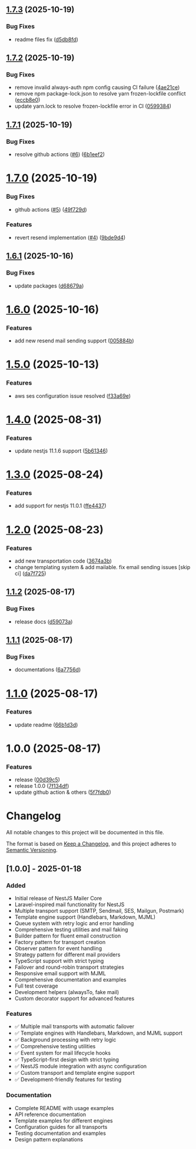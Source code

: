 ## [1.7.3](https://github.com/Mahmudulazamshohan/nestjs-mailable/compare/v1.7.2...v1.7.3) (2025-10-19)


### Bug Fixes

* readme files fix ([d5db8fd](https://github.com/Mahmudulazamshohan/nestjs-mailable/commit/d5db8fd00e60fd961537b5768a2c230d49a6e57a))

## [1.7.2](https://github.com/Mahmudulazamshohan/nestjs-mailable/compare/v1.7.1...v1.7.2) (2025-10-19)


### Bug Fixes

* remove invalid always-auth npm config causing CI failure ([4ae21ce](https://github.com/Mahmudulazamshohan/nestjs-mailable/commit/4ae21ce809c7284e2ffc56c1774b680462017491))
* remove npm package-lock.json to resolve yarn frozen-lockfile conflict ([eccb8e0](https://github.com/Mahmudulazamshohan/nestjs-mailable/commit/eccb8e0090fa2128f4301b31e651c1316338d995))
* update yarn.lock to resolve frozen-lockfile error in CI ([0599384](https://github.com/Mahmudulazamshohan/nestjs-mailable/commit/05993842ee86d88b7d890a809f6d5c1b318ffb7d))

## [1.7.1](https://github.com/Mahmudulazamshohan/nestjs-mailable/compare/v1.7.0...v1.7.1) (2025-10-19)


### Bug Fixes

* resolve github actions ([#6](https://github.com/Mahmudulazamshohan/nestjs-mailable/issues/6)) ([6b1eef2](https://github.com/Mahmudulazamshohan/nestjs-mailable/commit/6b1eef29aa1b75889d2e46ad356a6e18611c2a8b))

# [1.7.0](https://github.com/Mahmudulazamshohan/nestjs-mailable/compare/v1.6.1...v1.7.0) (2025-10-19)


### Bug Fixes

* github actions ([#5](https://github.com/Mahmudulazamshohan/nestjs-mailable/issues/5)) ([49f729d](https://github.com/Mahmudulazamshohan/nestjs-mailable/commit/49f729dba69de2297dd0f36f7ea9f55f88691aa9))


### Features

* revert resend implementation ([#4](https://github.com/Mahmudulazamshohan/nestjs-mailable/issues/4)) ([9bde9d4](https://github.com/Mahmudulazamshohan/nestjs-mailable/commit/9bde9d497c052474930fa9ef69a3e308bcea9f92))

## [1.6.1](https://github.com/Mahmudulazamshohan/nestjs-mailable/compare/v1.6.0...v1.6.1) (2025-10-16)


### Bug Fixes

* update packages ([d68679a](https://github.com/Mahmudulazamshohan/nestjs-mailable/commit/d68679a53791d54136451a43b69df0092a66e902))

# [1.6.0](https://github.com/Mahmudulazamshohan/nestjs-mailable/compare/v1.5.0...v1.6.0) (2025-10-16)


### Features

* add new resend mail sending support ([005884b](https://github.com/Mahmudulazamshohan/nestjs-mailable/commit/005884b6fb372dd8ef191bef547cf7ff0156f871))

# [1.5.0](https://github.com/Mahmudulazamshohan/nestjs-mailable/compare/v1.4.0...v1.5.0) (2025-10-13)


### Features

* aws ses configuration issue resolved ([f33a69e](https://github.com/Mahmudulazamshohan/nestjs-mailable/commit/f33a69e29b5a041c9f711c5b39a559779052a5d2))

# [1.4.0](https://github.com/Mahmudulazamshohan/nestjs-mailable/compare/v1.3.0...v1.4.0) (2025-08-31)


### Features

* update nestjs 11.1.6 support ([5b61346](https://github.com/Mahmudulazamshohan/nestjs-mailable/commit/5b61346f9ba2fb2a3d3062f5443788e61a7b73a6))

# [1.3.0](https://github.com/Mahmudulazamshohan/nestjs-mailable/compare/v1.2.0...v1.3.0) (2025-08-24)


### Features

* add support for nestjs 11.0.1 ([ffe4437](https://github.com/Mahmudulazamshohan/nestjs-mailable/commit/ffe4437a68219e7bd743c0e3035f2baf10b4802f))

# [1.2.0](https://github.com/Mahmudulazamshohan/nestjs-mailable/compare/v1.1.2...v1.2.0) (2025-08-23)


### Features

* add new transportation code ([3674a3b](https://github.com/Mahmudulazamshohan/nestjs-mailable/commit/3674a3bc99b739887454201845bb3cc8ed5efd3a))
* change templating system & add mailable. fix email sending issues [skip ci] ([da7f725](https://github.com/Mahmudulazamshohan/nestjs-mailable/commit/da7f725bd56923c7bd5b905fdba70bff3057ac55))

## [1.1.2](https://github.com/Mahmudulazamshohan/nestjs-mailable/compare/v1.1.1...v1.1.2) (2025-08-17)


### Bug Fixes

* release docs ([d59073a](https://github.com/Mahmudulazamshohan/nestjs-mailable/commit/d59073a97e77d1829a5d4aaaf72d5a303492b9fa))

## [1.1.1](https://github.com/Mahmudulazamshohan/nestjs-mailable/compare/v1.1.0...v1.1.1) (2025-08-17)


### Bug Fixes

* documentations ([6a7756d](https://github.com/Mahmudulazamshohan/nestjs-mailable/commit/6a7756d6c89de70f2ff3b1572f0cf3c4e9478fbf))

# [1.1.0](https://github.com/Mahmudulazamshohan/nestjs-mailable/compare/v1.0.0...v1.1.0) (2025-08-17)


### Features

* update readme ([66b1d3d](https://github.com/Mahmudulazamshohan/nestjs-mailable/commit/66b1d3d0181ed4086bdcf83be92fc349dbd5ce84))

# 1.0.0 (2025-08-17)


### Features

* release ([00d39c5](https://github.com/Mahmudulazamshohan/nestjs-mailable/commit/00d39c55fd8b5fd8393dfff22dbb9b9b6fb5484d))
* release 1.0.0 ([7f134df](https://github.com/Mahmudulazamshohan/nestjs-mailable/commit/7f134dfee093a2da2ccea87ed97d617951ad42bf))
* update github action & others ([5f7fdb0](https://github.com/Mahmudulazamshohan/nestjs-mailable/commit/5f7fdb0f17640b7d7d7987822ea8a3a3ba73b589))

# Changelog

All notable changes to this project will be documented in this file.

The format is based on [Keep a Changelog](https://keepachangelog.com/en/1.0.0/),
and this project adheres to [Semantic Versioning](https://semver.org/spec/v2.0.0.html).

## [1.0.0] - 2025-01-18

### Added
- Initial release of NestJS Mailer Core
- Laravel-inspired mail functionality for NestJS
- Multiple transport support (SMTP, Sendmail, SES, Mailgun, Postmark)
- Template engine support (Handlebars, Markdown, MJML)
- Queue system with retry logic and error handling
- Comprehensive testing utilities and mail faking
- Builder pattern for fluent email construction
- Factory pattern for transport creation
- Observer pattern for event handling
- Strategy pattern for different mail providers
- TypeScript support with strict typing
- Failover and round-robin transport strategies
- Responsive email support with MJML
- Comprehensive documentation and examples
- Full test coverage
- Development helpers (alwaysTo, fake mail)
- Custom decorator support for advanced features

### Features
- ✅ Multiple mail transports with automatic failover
- ✅ Template engines with Handlebars, Markdown, and MJML support
- ✅ Background processing with retry logic
- ✅ Comprehensive testing utilities
- ✅ Event system for mail lifecycle hooks
- ✅ TypeScript-first design with strict typing
- ✅ NestJS module integration with async configuration
- ✅ Custom transport and template engine support
- ✅ Development-friendly features for testing

### Documentation
- Complete README with usage examples
- API reference documentation
- Template examples for different engines
- Configuration guides for all transports
- Testing documentation and examples
- Design pattern explanations
